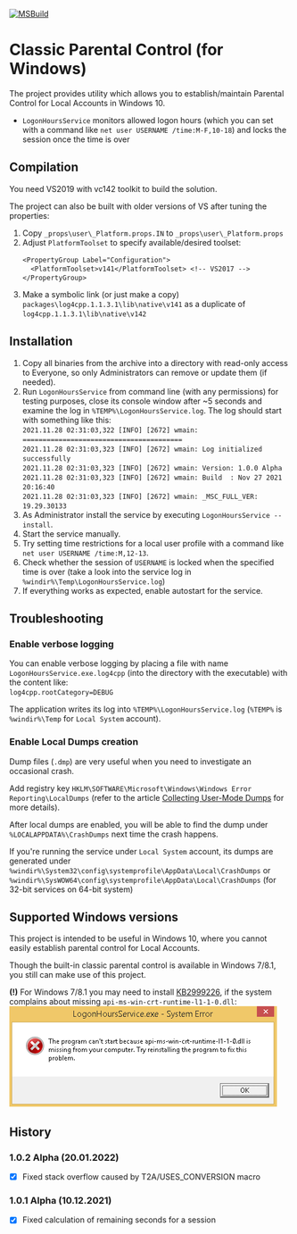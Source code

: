 [![MSBuild](https://github.com/Anton-V-K/ClassicParentalControl/actions/workflows/msbuild.yml/badge.svg)](actions/workflows/msbuild.yml)
# Classic Parental Control (for Windows)

The project provides utility which allows you to establish/maintain Parental Control for Local Accounts in Windows 10.
- `LogonHoursService` monitors allowed logon hours (which you can set with a command like `net user USERNAME /time:M-F,10-18`) and locks the session once the time is over

## Compilation
You need VS2019 with vc142 toolkit to build the solution.

The project can also be built with older versions of VS after tuning the properties:

1. Copy `_props\user\_Platform.props.IN` to `_props\user\_Platform.props`
2. Adjust `PlatformToolset` to specify available/desired toolset:  
     ```
     <PropertyGroup Label="Configuration">  
       <PlatformToolset>v141</PlatformToolset> <!-- VS2017 -->  
     </PropertyGroup>
     ```
3. Make a symbolic link (or just make a copy) `packages\log4cpp.1.1.3.1\lib\native\v141` as a duplicate of `log4cpp.1.1.3.1\lib\native\v142`

## Installation
1. Copy all binaries from the archive into a directory with read-only access to Everyone, so only Administrators can remove or update them (if needed).
2. Run `LogonHoursService` from command line (with any permissions) for testing purposes, close its console window after ~5 seconds and examine the log in `%TEMP%\LogonHoursService.log`. The log should start with something like this:  
   `2021.11.28 02:31:03,322 [INFO] [2672] wmain: ========================================`  
   `2021.11.28 02:31:03,323 [INFO] [2672] wmain: Log initialized successfully`  
   `2021.11.28 02:31:03,323 [INFO] [2672] wmain: Version: 1.0.0 Alpha`  
   `2021.11.28 02:31:03,323 [INFO] [2672] wmain: Build  : Nov 27 2021 20:16:40`  
   `2021.11.28 02:31:03,323 [INFO] [2672] wmain: _MSC_FULL_VER: 19.29.30133`  
3. As Administrator install the service by executing `LogonHoursService --install`.
4. Start the service manually.
5. Try setting time restrictions for a local user profile with a command like `net user USERNAME /time:M,12-13`.
6. Check whether the session of `USERNAME` is locked when the specified time is over (take a look into the service log in `%windir%\Temp\LogonHoursService.log`)
7. If everything works as expected, enable autostart for the service.

## Troubleshooting

### Enable verbose logging

You can enable verbose logging by placing a file with name `LogonHoursService.exe.log4cpp` (into the directory with the executable) with the content like:  
`log4cpp.rootCategory=DEBUG`

The application writes its log into `%TEMP%\LogonHoursService.log` (`%TEMP%` is `%windir%\Temp` for `Local System` account).

### Enable Local Dumps creation

Dump files (`.dmp`) are very useful when you need to investigate an occasional crash.

Add registry key `HKLM\SOFTWARE\Microsoft\Windows\Windows Error Reporting\LocalDumps` (refer to the article [Collecting User-Mode Dumps](https://docs.microsoft.com/en-us/windows/win32/wer/collecting-user-mode-dumps) for more details).

After local dumps are enabled, you will be able to find the dump under `%LOCALAPPDATA%\CrashDumps` next time the crash happens.

If you're running the service under `Local System` account, its dumps are generated under `%windir%\System32\config\systemprofile\AppData\Local\CrashDumps` or `%windir%\SysWOW64\config\systemprofile\AppData\Local\CrashDumps` (for 32-bit services on 64-bit system)

## Supported Windows versions

This project is intended to be useful in Windows 10, where you cannot easily establish parental control for Local Accounts.

Though the built-in classic parental control is available in Windows 7/8.1, you still can make use of this project.

**(!)** For Windows 7/8.1 you may need to install [KB2999226](https://support.microsoft.com/en-us/help/2999226/update-for-universal-c-runtime-in-windows), if the system complains about missing `api-ms-win-crt-runtime-l1-1-0.dll`:  
![The program can't start because api-ms-win-crt-runtime-l1-1-0.dll is missing from your computer](doc/Windows8.1-api-ms-win-crt-runtime-l1-1-0.dll_is_missing.png)

## History

### 1.0.2 Alpha (20.01.2022)

- [x] Fixed stack overflow caused by T2A/USES_CONVERSION macro

### 1.0.1 Alpha (10.12.2021)

- [x] Fixed calculation of remaining seconds for a session
